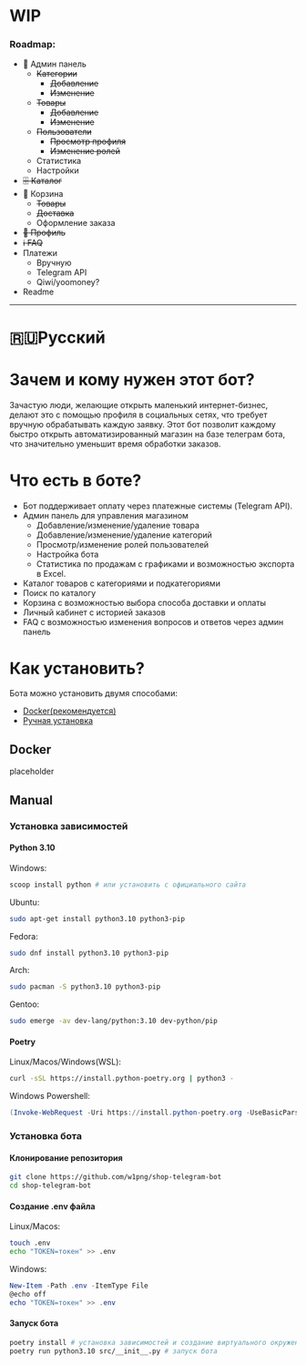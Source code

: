 # WIP

### Roadmap:
- 🔴 Админ панель
  * ~~Категории~~
    - ~~Добавление~~
    - ~~Изменение~~
  * ~~Товары~~
    - ~~Добавление~~ 
    - ~~Изменение~~
  * ~~Пользователи~~
    - ~~Просмотр профиля~~
    - ~~Изменение ролей~~
  * Статистика
  * Настройки
- ~~🗄️ Каталог~~
- 🛒 Корзина
  * ~~Товары~~ 
  * ~~Доставка~~
  * Оформление заказа
- ~~📁 Профиль~~
- ~~ℹ️ FAQ~~
- Платежи
  * Вручную
  * Telegram API
  * Qiwi/yoomoney?
- Readme

<hr>

# 🇷🇺Русский
# Зачем и кому нужен этот бот?

Зачастую люди, желающие открыть маленький интернет-бизнес, делают это с помощью профиля в социальных сетях, что требует вручную обрабатывать каждую заявку. Этот бот позволит каждому быстро открыть автоматизированный магазин на базе телеграм бота, что значительно уменьшит время обработки заказов.

# Что есть в боте?
- Бот поддерживает оплату через платежные системы (Telegram API). 
- Админ панель для управления магазином
    - Добавление/изменение/удаление товара
    - Добавление/изменение/удаление категорий
    - Просмотр/изменение ролей пользователей
    - Настройка бота
    - Статистика по продажам с графиками и возможностью экспорта в Excel.
- Каталог товаров с категориями и подкатегориями
- Поиск по каталогу
- Корзина с возможностью выбора способа доставки и оплаты
- Личный кабинет с историей заказов
- FAQ с возможностью изменения вопросов и ответов через админ панель

# Как установить?

Бота можно установить двумя способами:
- [Docker(рекомендуется)](#docker)
- [Ручная установка](#manual)

## Docker

placeholder

## Manual
### Установка зависимостей

#### Python 3.10

Windows:
```powershell
scoop install python # или установить с официального сайта
```

Ubuntu:
```bash
sudo apt-get install python3.10 python3-pip
```

Fedora:
```bash
sudo dnf install python3.10 python3-pip
```

Arch:
```bash
sudo pacman -S python3.10 python3-pip
```

Gentoo:
```bash
sudo emerge -av dev-lang/python:3.10 dev-python/pip
```

#### Poetry
Linux/Macos/Windows(WSL):
```bash
curl -sSL https://install.python-poetry.org | python3 -
```

Windows Powershell:
```powershell
(Invoke-WebRequest -Uri https://install.python-poetry.org -UseBasicParsing).Content | py -
```

### Установка бота

#### Клонирование репозитория
```bash
git clone https://github.com/w1png/shop-telegram-bot
cd shop-telegram-bot
```

#### Создание .env файла
Linux/Macos:
```bash
touch .env
echo "TOKEN=токен" >> .env
```

Windows:
```powershell
New-Item -Path .env -ItemType File
@echo off
echo "TOKEN=токен" >> .env
```

#### Запуск бота
```bash 
poetry install # установка зависимостей и создание виртуального окружения
poetry run python3.10 src/__init__.py # запуск бота
```
